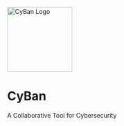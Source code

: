 <a href="https://github.com/rjs3c/cyban"><img alt="CyBan Logo" src="https://github.com/rjs3c/cyban/tree/main/app/public/images/cyban-logo.png" height=150></a>
# CyBan
A Collaborative Tool for Cybersecurity
